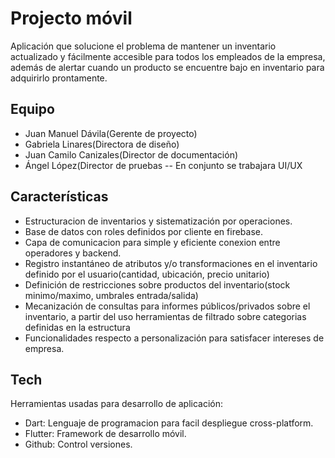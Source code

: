 # Projecto móvil

Aplicación que solucione el problema de mantener un inventario actualizado y fácilmente accesible para todos los empleados de la empresa, además de alertar cuando un producto se encuentre bajo en inventario para adquirirlo prontamente.

## Equipo

- Juan Manuel Dávila(Gerente de proyecto)
- Gabriela Linares(Directora de diseño)
- Juan Camilo Canizales(Director de documentación)
- Ángel López(Director de pruebas
-- En conjunto se trabajara  UI/UX
## Características

- Estructuracion de inventarios y sistematización por operaciones.
- Base de datos con roles definidos por cliente en firebase.
- Capa de comunicacion para simple y eficiente conexion entre operadores y backend.
- Registro instantáneo de atributos y/o transformaciones en el inventario definido por el usuario(cantidad, ubicación, precio unitario)
- Definición de restricciones sobre productos del inventario(stock minimo/maximo, umbrales entrada/salida)
- Mecanización de consultas para informes públicos/privados sobre el inventario, a partir del uso herramientas de filtrado sobre categorias definidas en la estructura
- Funcionalidades respecto a personalización para satisfacer intereses de empresa.

## Tech

Herramientas usadas para desarrollo de aplicación:

- Dart: Lenguaje de programacion para facil despliegue cross-platform.
- Flutter: Framework de desarrollo móvil. 
- Github: Control versiones.
